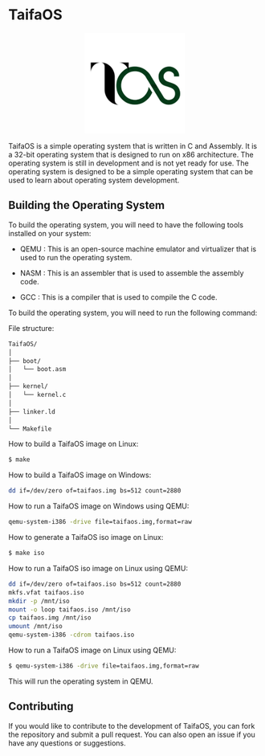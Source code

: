 # TaifaOS

<p align="center">
  <img src="icon/icon_round.png" alt="TaifaOS Icon" width="200" height="200">
</p>

TaifaOS is a simple operating system that is written in C and Assembly. It is a 32-bit operating system that is designed to run on x86 architecture. The operating system is still in development and is not yet ready for use. The operating system is designed to be a simple operating system that can be used to learn about operating system development.



## Building the Operating System

To build the operating system, you will need to have the following tools installed on your system:

- QEMU : This is an open-source machine emulator and virtualizer that is used to run the operating system.

- NASM : This is an assembler that is used to assemble the assembly code.

- GCC : This is a compiler that is used to compile the C code.



To build the operating system, you will need to run the following command:


File structure:
```bash
TaifaOS/
│
├── boot/
│   └── boot.asm
│
├── kernel/
│   └── kernel.c
│
├── linker.ld
│
└── Makefile

```


How to build a TaifaOS image on Linux:
```bash
$ make
```

How to build a TaifaOS image on Windows:
```bash
dd if=/dev/zero of=taifaos.img bs=512 count=2880
```

How to run a TaifaOS image on Windows using QEMU:
```bash
qemu-system-i386 -drive file=taifaos.img,format=raw
```

How to generate a TaifaOS iso image on Linux:
```bash
$ make iso
```

How to run a TaifaOS iso image on Linux using QEMU:
```bash
dd if=/dev/zero of=taifaos.iso bs=512 count=2880
mkfs.vfat taifaos.iso
mkdir -p /mnt/iso
mount -o loop taifaos.iso /mnt/iso
cp taifaos.img /mnt/iso
umount /mnt/iso
qemu-system-i386 -cdrom taifaos.iso
```

How to run a TaifaOS image on Linux using QEMU:
```bash
$ qemu-system-i386 -drive file=taifaos.img,format=raw
```


This will run the operating system in QEMU.


## Contributing

If you would like to contribute to the development of TaifaOS, you can fork the repository and submit a pull request. You can also open an issue if you have any questions or suggestions.


